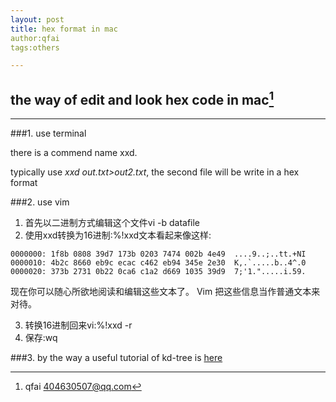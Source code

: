 ```yaml
---
layout: post
title: hex format in mac
author:qfai
tags:others

---
```

## the way of edit and look hex code in mac[^1]
---
[^1]: qfai  <404630507@qq.com>

###1. use terminal

there is a commend name xxd.

typically use  *xxd out.txt>out2.txt*, the second file will be write in a hex format

###2. use vim


1. 首先以二进制方式编辑这个文件vi -b datafile
2. 使用xxd转换为16进制:%!xxd文本看起来像这样:

```       
0000000: 1f8b 0808 39d7 173b 0203 7474 002b 4e49  ....9..;..tt.+NI     
0000010: 4b2c 8660 eb9c ecac c462 eb94 345e 2e30  K,.`.....b..4^.0     
0000020: 373b 2731 0b22 0ca6 c1a2 d669 1035 39d9  7;'1.".....i.59. 
```

现在你可以随心所欲地阅读和编辑这些文本了。 Vim 把这些信息当作普通文本来对待。

3. 转换16进制回来vi:%!xxd -r
4. 保存:wq

###3. by the way
a useful tutorial of kd-tree is [here](http://blog.csdn.net/qll125596718/article/details/8426458)



